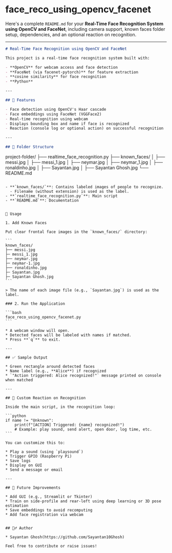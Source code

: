 # face_reco_using_opencv_facenet
Here's a complete `README.md` for your **Real-Time Face Recognition System using OpenCV and FaceNet**, including camera support, known faces folder setup, dependencies, and an optional reaction on recognition.

---

```markdown
# Real-Time Face Recognition using OpenCV and FaceNet

This project is a real-time face recognition system built with:

- **OpenCV** for webcam access and face detection
- **FaceNet (via facenet-pytorch)** for feature extraction
- **cosine similarity** for face recognition
- **Python**

---

## 🔧 Features

- Face detection using OpenCV's Haar cascade
- Face embeddings using FaceNet (VGGFace2)
- Real-time recognition using webcam
- Displays bounding box and name if face is recognized
- Reaction (console log or optional action) on successful recognition

---

## 📁 Folder Structure

```

project-folder/
├── realtime\_face\_recognition.py
├── known\_faces/
│   ├── messi.jpg
│   ├── messi_1.jpg
│   ├── neymar.jpg
│   ├── neymar_1.jpg
│   ├── ronaldinho.jpg
│   ├── Sayantan.jpg
│   ├── Sayantan Ghosh.jpg
└── README.md

````

- **`known_faces/`**: Contains labeled images of people to recognize.
  - Filename (without extension) is used as the label.
- **`realtime_face_recognition.py`**: Main script
- **`README.md`**: Documentation


📸 Usage

1. Add Known Faces

Put clear frontal face images in the `known_faces/` directory:

```
known_faces/
├── messi.jpg
├─ messi_1.jpg
├── neymar.jpg
├─ neymar-1.jpg
├── ronaldinho.jpg
├─ Sayantan.jpg
├─ Sayantan Ghosh.jpg
```

> The name of each image file (e.g., `Sayantan.jpg`) is used as the label.

### 2. Run the Application

```bash
face_reco_using_opencv_facenet.py
```

* A webcam window will open.
* Detected faces will be labeled with names if matched.
* Press **`q`** to exit.

---

## ✅ Sample Output

* Green rectangle around detected faces
* Name label (e.g., **Alice**) if recognized
* `"Action triggered: Alice recognized!"` message printed on console when matched

---

## 🚀 Custom Reaction on Recognition

Inside the main script, in the recognition loop:

```python
if name != "Unknown":
    print(f"[ACTION] Triggered: {name} recognized!")
    # Example: play sound, send alert, open door, log time, etc.
```

You can customize this to:

* Play a sound (using `playsound`)
* Trigger GPIO (Raspberry Pi)
* Save logs
* Display on GUI
* Send a message or email

---

## 🧠 Future Improvements

* Add GUI (e.g., Streamlit or Tkinter)
* Train on side-profile and rear-left using deep learning or 3D pose estimation
* Save embeddings to avoid recomputing
* Add face registration via webcam


## 🙋‍♂️ Author

* Sayantan Ghosh(https://github.com/Sayantan10Ghosh)

Feel free to contribute or raise issues!
